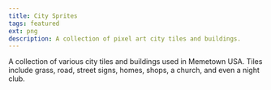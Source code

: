 ```yaml
---
title: City Sprites
tags: featured
ext: png
description: A collection of pixel art city tiles and buildings.
---
```

A collection of various city tiles and buildings used in Memetown USA. Tiles include grass, road, street signs, homes, shops, a church, and even a night club.
